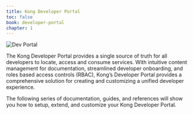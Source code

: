 ```yaml
---
title: Kong Developer Portal
toc: false
book: developer-portal
chapter: 1
---
```


![Dev Portal](https://doc-assets.konghq.com/1.3/dev-portal/dev-portal-homepage.png)

The Kong Developer Portal provides a single source of truth for all developers
to locate, access and consume services. With intuitive content management for
documentation, streamlined developer onboarding, and roles based access controls
(RBAC), Kong’s Developer Portal provides a comprehensive solution for creating
and customizing a unified developer experience.

The following series of documentation, guides, and references will show you how
to setup, extend, and customize your Kong Developer Portal.
